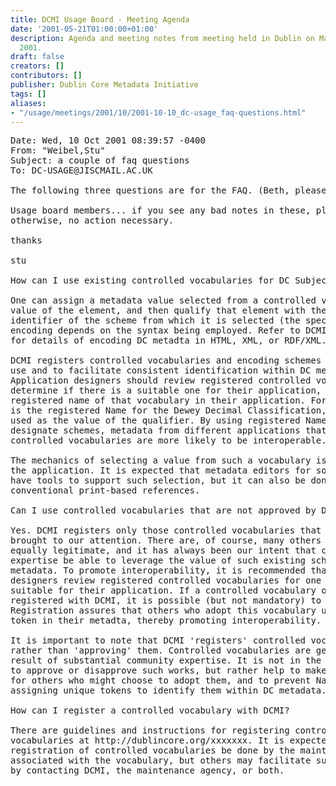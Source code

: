 ```yaml
---
title: DCMI Usage Board - Meeting Agenda
date: '2001-05-21T01:00:00+01:00'
description: Agenda and meeting notes from meeting held in Dublin on May 21 - 22,
  2001.
draft: false
creators: []
contributors: []
publisher: Dublin Core Metadata Initiative
tags: []
aliases:
- "/usage/meetings/2001/10/2001-10-10_dc-usage_faq-questions.html"
---
```


<pre>Date: Wed, 10 Oct 2001 08:39:57 -0400
From: "Weibel,Stu" <weibel>
Subject: a couple of faq questions
To: DC-USAGE@JISCMAIL.AC.UK

The following three questions are for the FAQ. (Beth, please update)

Usage board members... if you see any bad notes in these, please advise,
otherwise, no action necessary.

thanks

stu

How can I use existing controlled vocabularies for DC Subject metadata?

One can assign a metadata value selected from a controlled vocabulary as the
value of the element, and then qualify that element with the name or
identifier of the scheme from which it is selected (the specifics of the
encoding depends on the syntax being employed. Refer to DCMI specifications
for details of encoding DC metadta in HTML, XML, or RDF/XML.

DCMI registers controlled vocabularies and encoding schemes to promote their
use and to facilitate consistent identification within DC metadata.
Application designers should review registered controlled vocabularies to
determine if there is a suitable one for their application, and use the
registered name of that vocabulary in their application. For example, "DDC"
is the registered Name for the Dewey Decimal Classification, and should be
used as the value of the qualifier. By using registered Names or tokens to
designate schemes, metadata from different applications that use common
controlled vocabularies are more likely to be interoperable.

The mechanics of selecting a value from such a vocabulary is dependent on
the application. It is expected that metadata editors for some domains will
have tools to support such selection, but it can also be done with
conventional print-based references.

Can I use controlled vocabularies that are not approved by DCMI?

Yes. DCMI registers only those controlled vocabularies that have been
brought to our attention. There are, of course, many others that are
equally legitimate, and it has always been our intent that communities of
expertise be able to leverage the value of such existing schemes in their
metadata. To promote interoperability, it is recommended that application
designers review registered controlled vocabularies for one that may be
suitable for their application. If a controlled vocabulary of choice is not
registered with DCMI, it is possible (but not mandatory) to register it.
Registration assures that others who adopt this vocabulary use the same Name
token in their metadta, thereby promoting interoperability.

It is important to note that DCMI 'registers' controlled vocabularies,
rather than 'approving' them. Controlled vocabularies are generally the
result of substantial community expertise. It is not in the purview of DCMI
to approve or disapprove such works, but rather help to make them visible
for others who might choose to adopt them, and to prevent Name collisions by
assigning unique tokens to identify them within DC metadata.

How can I register a controlled vocabulary with DCMI?

There are guidelines and instructions for registering controlled
vocabularies at http://dublincore.org/xxxxxxx. It is expected that
registration of controlled vocabularies be done by the maintenance agency
associated with the vocabulary, but others may facilitate such registrations
by contacting DCMI, the maintenance agency, or both.

</weibel></pre>
